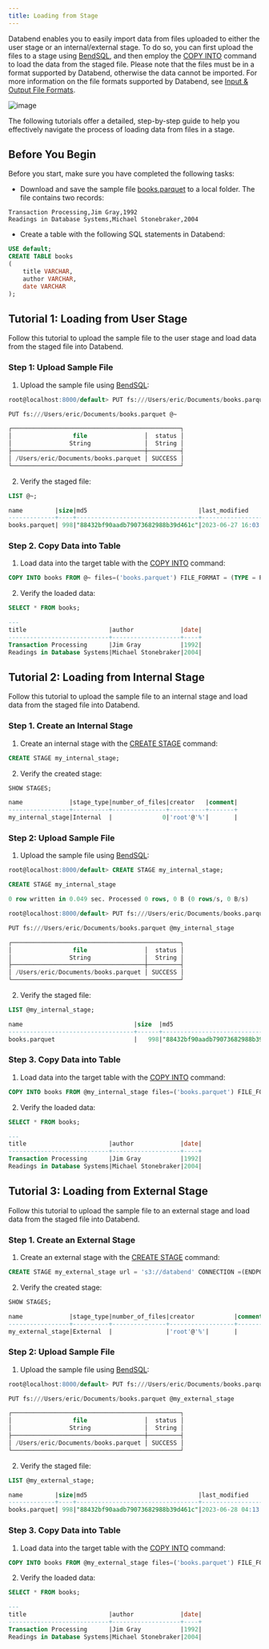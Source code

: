 ```yaml
---
title: Loading from Stage
---
```


Databend enables you to easily import data from files uploaded to either the user stage or an internal/external stage. To do so, you can first upload the files to a stage using [BendSQL](../../13-sql-clients/01-bendsql.md), and then employ the [COPY INTO](/14-sql-commands/10-dml/dml-copy-into-table.md) command to load the data from the staged file. Please note that the files must be in a format supported by Databend, otherwise the data cannot be imported. For more information on the file formats supported by Databend, see [Input & Output File Formats](/13-sql-reference/50-file-format-options.md).

![image](/img/load/load-data-from-stage.jpeg)

The following tutorials offer a detailed, step-by-step guide to help you effectively navigate the process of loading data from files in a stage.

## Before You Begin

Before you start, make sure you have completed the following tasks:

- Download and save the sample file [books.parquet](https://datafuse-1253727613.cos.ap-hongkong.myqcloud.com/data/books.parquet) to a local folder. The file contains two records:

```text
Transaction Processing,Jim Gray,1992
Readings in Database Systems,Michael Stonebraker,2004
```

- Create a table with the following SQL statements in Databend:

```sql
USE default;
CREATE TABLE books
(
    title VARCHAR,
    author VARCHAR,
    date VARCHAR
);
```

## Tutorial 1: Loading from User Stage

Follow this tutorial to upload the sample file to the user stage and load data from the staged file into Databend.

### Step 1: Upload Sample File

1. Upload the sample file using [BendSQL](../../13-sql-clients/01-bendsql.md):

```sql
root@localhost:8000/default> PUT fs:///Users/eric/Documents/books.parquet @~

PUT fs:///Users/eric/Documents/books.parquet @~

┌───────────────────────────────────────────────┐
│                 file                │  status │
│                String               │  String │
├─────────────────────────────────────┼─────────┤
│ /Users/eric/Documents/books.parquet │ SUCCESS │
└───────────────────────────────────────────────┘
```

2. Verify the staged file:

```sql
LIST @~;

name         |size|md5                               |last_modified                |creator|
-------------+----+----------------------------------+-----------------------------+-------+
books.parquet| 998|"88432bf90aadb79073682988b39d461c"|2023-06-27 16:03:51.000 +0000|       |
```

### Step 2. Copy Data into Table

1. Load data into the target table with the [COPY INTO](/14-sql-commands/10-dml/dml-copy-into-table.md) command:

```sql
COPY INTO books FROM @~ files=('books.parquet') FILE_FORMAT = (TYPE = PARQUET);
```

2. Verify the loaded data:

```sql
SELECT * FROM books;

---
title                       |author             |date|
----------------------------+-------------------+----+
Transaction Processing      |Jim Gray           |1992|
Readings in Database Systems|Michael Stonebraker|2004|
```

## Tutorial 2: Loading from Internal Stage

Follow this tutorial to upload the sample file to an internal stage and load data from the staged file into Databend.

### Step 1. Create an Internal Stage

1. Create an internal stage with the [CREATE STAGE](/14-sql-commands/00-ddl/40-stage/01-ddl-create-stage.md) command:

```sql
CREATE STAGE my_internal_stage;
```
2. Verify the created stage:

```sql
SHOW STAGES;

name             |stage_type|number_of_files|creator   |comment|
-----------------+----------+---------------+----------+-------+
my_internal_stage|Internal  |              0|'root'@'%'|       |
```

### Step 2: Upload Sample File

1. Upload the sample file using [BendSQL](../../13-sql-clients/01-bendsql.md):

```sql
root@localhost:8000/default> CREATE STAGE my_internal_stage;

CREATE STAGE my_internal_stage

0 row written in 0.049 sec. Processed 0 rows, 0 B (0 rows/s, 0 B/s)

root@localhost:8000/default> PUT fs:///Users/eric/Documents/books.parquet @my_internal_stage

PUT fs:///Users/eric/Documents/books.parquet @my_internal_stage

┌───────────────────────────────────────────────┐
│                 file                │  status │
│                String               │  String │
├─────────────────────────────────────┼─────────┤
│ /Users/eric/Documents/books.parquet │ SUCCESS │
└───────────────────────────────────────────────┘
```

2. Verify the staged file:

```sql
LIST @my_internal_stage;

name                               |size  |md5                               |last_modified                |creator|
-----------------------------------+------+----------------------------------+-----------------------------+-------+
books.parquet                      |   998|"88432bf90aadb79073682988b39d461c"|2023-06-28 02:32:15.000 +0000|       |
```

### Step 3. Copy Data into Table

1. Load data into the target table with the [COPY INTO](/14-sql-commands/10-dml/dml-copy-into-table.md) command:

```sql
COPY INTO books FROM @my_internal_stage files=('books.parquet') FILE_FORMAT = (TYPE = PARQUET);
```
2. Verify the loaded data:

```sql
SELECT * FROM books;

---
title                       |author             |date|
----------------------------+-------------------+----+
Transaction Processing      |Jim Gray           |1992|
Readings in Database Systems|Michael Stonebraker|2004|
```

## Tutorial 3: Loading from External Stage

Follow this tutorial to upload the sample file to an external stage and load data from the staged file into Databend.

### Step 1. Create an External Stage

1. Create an external stage with the [CREATE STAGE](/14-sql-commands/00-ddl/40-stage/01-ddl-create-stage.md) command:

```sql
CREATE STAGE my_external_stage url = 's3://databend' CONNECTION =(ENDPOINT_URL= 'http://127.0.0.1:9000' aws_key_id='ROOTUSER' aws_secret_key='CHANGEME123');
```

2. Verify the created stage:

```sql
SHOW STAGES;

name             |stage_type|number_of_files|creator           |comment|
-----------------+----------+---------------+------------------+-------+
my_external_stage|External  |               |'root'@'%'|       |
```

### Step 2: Upload Sample File

1. Upload the sample file using [BendSQL](../../13-sql-clients/01-bendsql.md):

```sql
root@localhost:8000/default> PUT fs:///Users/eric/Documents/books.parquet @my_external_stage

PUT fs:///Users/eric/Documents/books.parquet @my_external_stage

┌───────────────────────────────────────────────┐
│                 file                │  status │
│                String               │  String │
├─────────────────────────────────────┼─────────┤
│ /Users/eric/Documents/books.parquet │ SUCCESS │
└───────────────────────────────────────────────┘
```

2. Verify the staged file:

```sql
LIST @my_external_stage;

name         |size|md5                               |last_modified                |creator|
-------------+----+----------------------------------+-----------------------------+-------+
books.parquet| 998|"88432bf90aadb79073682988b39d461c"|2023-06-28 04:13:15.178 +0000|       |
```

### Step 3. Copy Data into Table

1. Load data into the target table with the [COPY INTO](/14-sql-commands/10-dml/dml-copy-into-table.md) command:

```sql
COPY INTO books FROM @my_external_stage files=('books.parquet') FILE_FORMAT = (TYPE = PARQUET);
```
2. Verify the loaded data:

```sql
SELECT * FROM books;

---
title                       |author             |date|
----------------------------+-------------------+----+
Transaction Processing      |Jim Gray           |1992|
Readings in Database Systems|Michael Stonebraker|2004|
```